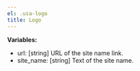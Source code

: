 ```yaml
---
el: .usa-logo
title: Logo
---
```


__Variables:__
* url: [string] URL of the site name link.
* site_name: [string] Text of the site name.
